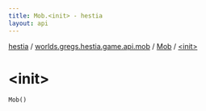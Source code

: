 ```yaml
---
title: Mob.<init> - hestia
layout: api
---
```


<div class='api-docs-breadcrumbs'><a href="../../index.html">hestia</a> / <a href="../index.html">worlds.gregs.hestia.game.api.mob</a> / <a href="index.html">Mob</a> / <a href="./-init-.html">&lt;init&gt;</a></div>

# &lt;init&gt;

<div class="signature"><code><span class="identifier">Mob</span><span class="symbol">(</span><span class="symbol">)</span></code></div>
